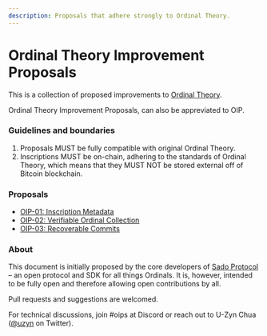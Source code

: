 ```yaml
---
description: Proposals that adhere strongly to Ordinal Theory.
---
```


# Ordinal Theory Improvement Proposals

This is a collection of proposed improvements to [Ordinal Theory](https://docs.ordinals.com/).

Ordinal Theory Improvement Proposals, can also be appreviated to OIP.

### Guidelines and boundaries

1. Proposals MUST be fully compatible with original Ordinal Theory.
2. Inscriptions MUST be on-chain, adhering to the standards of Ordinal Theory, which means that they MUST NOT be stored external off of Bitcoin blockchain.

### Proposals

* [OIP-01: Inscription Metadata](oip-01-inscription-metadata.md)
* [OIP-02: Verifiable Ordinal Collection](oip-02-verifiable-ordinal-collection.md)
* [OIP-03: Recoverable Commits](oip-03-recoverable-commits.md)

### About

This document is initially proposed by the core developers of [Sado Protocol](https://sado.space) – an open protocol and SDK for all things Ordinals. It is, however, intended to be fully open and therefore allowing open contributions by all.

Pull requests and suggestions are welcomed.

For technical discussions, join #oips at Discord or reach out to U-Zyn Chua ([@uzyn](https://twitter.com/uzyn) on Twitter).
